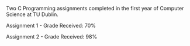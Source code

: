 Two C Programming assignments completed in the first year of Computer Science at TU Dublin.

Assignment 1 - Grade Received: 70%

Assignment 2 - Grade Received: 98%
